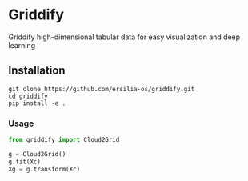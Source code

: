 # Griddify
Griddify high-dimensional tabular data for easy visualization and deep learning

## Installation

```
git clone https://github.com/ersilia-os/griddify.git
cd griddify
pip install -e .
```

### Usage

```python
from griddify import Cloud2Grid

g = Cloud2Grid()
g.fit(Xc)
Xg = g.transform(Xc)
```